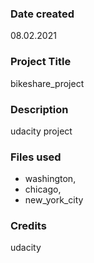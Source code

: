 ### Date created
08.02.2021

### Project Title
bikeshare_project

### Description
udacity project

### Files used
- washington,
- chicago,
- new_york_city

### Credits
udacity

